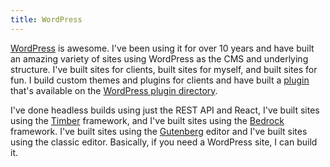 ```yaml
---
title: WordPress
---
```


[WordPress](https://www.wordpress.org) is awesome. I've been using it for over 10 years and have built an amazing variety of sites using WordPress as the CMS and underlying structure. I've built sites for clients, built sites for myself, and built sites for fun. I build custom themes and plugins for clients and have built a [plugin](https://github.com/jdamner/javascript-error-reporting-client) that's available on the [WordPress plugin directory](https://wordpress.org/plugins/javascript-error-reporting-client/).

I've done headless builds using just the REST API and React, I've built sites using the [Timber](https://timber.io/) framework, and I've built sites using the [Bedrock](https://roots.io/bedrock/) framework. I've built sites using the [Gutenberg](https://wordpress.org/gutenberg/) editor and I've built sites using the classic editor. Basically, if you need a WordPress site, I can build it.
